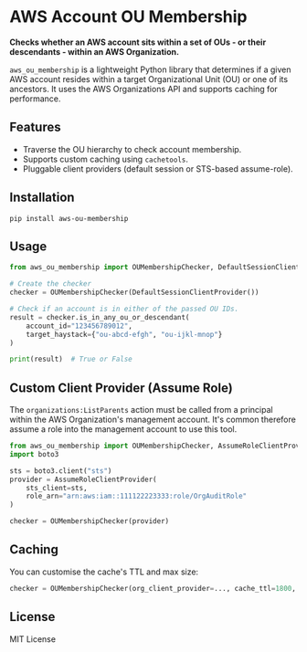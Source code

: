 # AWS Account OU Membership

**Checks whether an AWS account sits within a set of OUs - or their descendants - within an AWS Organization.**

`aws_ou_membership` is a lightweight Python library that determines if a given AWS account resides within a target Organizational Unit (OU) or one of its ancestors. It uses the AWS Organizations API and supports caching for performance.

## Features

- Traverse the OU hierarchy to check account membership.
- Supports custom caching using `cachetools`.
- Pluggable client providers (default session or STS-based assume-role).

## Installation

```shell
pip install aws-ou-membership
```

## Usage

```python
from aws_ou_membership import OUMembershipChecker, DefaultSessionClientProvider

# Create the checker
checker = OUMembershipChecker(DefaultSessionClientProvider())

# Check if an account is in either of the passed OU IDs.
result = checker.is_in_any_ou_or_descendant(
    account_id="123456789012", 
    target_haystack={"ou-abcd-efgh", "ou-ijkl-mnop"}
)

print(result)  # True or False
```

## Custom Client Provider (Assume Role)

The `organizations:ListParents` action must be called from a principal within the AWS Organization's management account. It's common therefore assume a role into the management account to use this tool.

```python
from aws_ou_membership import OUMembershipChecker, AssumeRoleClientProvider
import boto3

sts = boto3.client("sts")
provider = AssumeRoleClientProvider(
    sts_client=sts,
    role_arn="arn:aws:iam::111122223333:role/OrgAuditRole"
)

checker = OUMembershipChecker(provider)
```

## Caching

You can customise the cache's TTL and max size:

```python
checker = OUMembershipChecker(org_client_provider=..., cache_ttl=1800, cache_maxsize=256)
```

## License

MIT License
